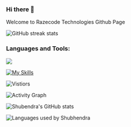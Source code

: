 ### Hi there 👋

Welcome to Razecode Technologies Github Page

![GitHub streak stats](https://github-readme-streak-stats.herokuapp.com/?user=razecodetech)  

<h3 align="left">Languages and Tools:</h3>

<p align="left">
  <img src="https://skillicons.dev/icons?i=python,react,html,css,scss,linux,javascript,php,aws,heroku,arduino,bash,django,flask,fastapi,wordpress,raspberrypi,bootstrap,redis,mysql,git,github,mysql,regex,tailwind&perline=13"/>
  </p>
  
  [![My Skills](https://skillicons.dev/icons?i=php,mysql,html,css,wordpress,jquery,react,vue,flutter&perline=13)](https://skillicons.dev)

![Vistiors](https://visitor-badge.glitch.me/badge?page_id=razecodetech)

![Activity Graph](https://activity-graph.herokuapp.com/graph?username=razecodetech)

![Shubendra's GitHub stats](https://github-readme-stats.vercel.app/api?username=razecodetech&show_icons=true&hide_border=true&count_private=True)


![Languages used by Shubhendra](https://github-readme-stats.vercel.app/api/top-langs/?username=razecodetech&hide_border=true&langs_count=10&layout=compact)
